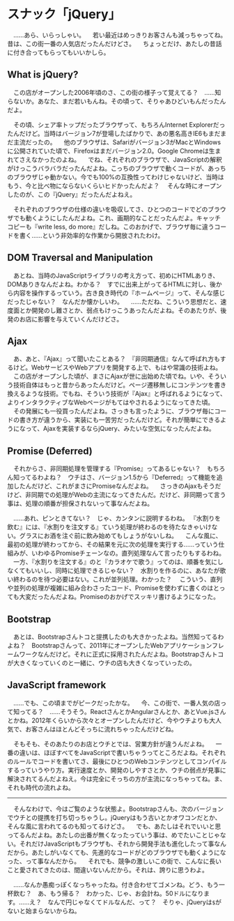 # スナック「jQuery」

　……あら、いらっしゃい。
　若い最近はめっきりお客さんも減っちゃってね。昔は、この街一番の人気店だったんだけどさ。
　ちょっとだけ、あたしの昔話に付き合ってもらってもいいかしら。

## What is jQuery?

　この店がオープンした2006年頃のさ、この街の様子って覚えてる？　……知らないか。あなた、まだ若いもんね。その頃って、そりゃあひどいもんだったんだよ。

　その頃、シェア率トップだったブラウザって、もちろんInternet Explorerだったんだけど。当時はバージョン7が登場したばかりで、あの悪名高きIE6もまだまだ主流だったの。
　他のブラウザは、Safariがバージョン3がMacとWindowsに公開されていた頃で、Firefoxはまだバージョン2.0。Google Chromeは生まれてさえなかったのよね。
　でね、それぞれのブラウザで、JavaScriptの解釈がけっこうバラバラだったんだよね。こっちのブラウザで動くコードが、あっちのブラウザじゃ動かない。今でも100%の互換性ってわけじゃないけど、当時はもう、今と比べ物にならないくらいヒドかったんだよ？
　そんな時にオープンしたのが、この『jQuery』だったんだよねえ。

　それぞれのブラウザの仕様の違いを吸収してさ、ひとつのコードでどのブラウザでも動くようにしたんだよね。これ、画期的なことだったんだよ。キャッチコピーも『write less, do more』だしね。このおかげで、ブラウザ毎に違うコードを書く……という非効率的な作業から開放されたわけ。

## DOM Traversal and Manipulation

　あとね、当時のJavaScriptライブラリの考え方って、初めにHTMLありき、DOMありきなんだよね。わかる？　すでに出来上がってるHTMLに対し、後から内容を操作するっていう。古き良き時代の『ホームページ』って、そんな感じだったじゃない？　なんだか懐かしいわ。
　……ただね、こういう思想だと、速度面とか開発のし難さとか、弱点もけっこうあったんだよね。そのあたりが、後発のお店に影響を与えていくんだけどさ。

## Ajax

　あ、あと、『Ajax』って聞いたことある？　『非同期通信』なんて呼ばれ方もするけど。WebサービスやWebアプリを開発する上で、もはや常識の技術よね。
　この店がオープンした頃が、まさにAjaxが世に出始めた頃でね。いや、そういう技術自体はもっと昔からあったんだけど。ページ遷移無しにコンテンツを書き換えるような技術。でもね、そういう技術が『Ajax』と呼ばれるようになって、よりインタラクティブなWebページがもてはやされるようになってきた頃。
　その発展にも一役買ったんだよね。さっきも言ったように、ブラウザ毎にコードの書き方が違うから、実装にも一苦労だったんだけど。それが簡単にできるようになって、Ajaxを実装するならjQuery、みたいな空気になったんだよね。

## Promise (Deferred)

　それからさ、非同期処理を管理する『Promise』ってあるじゃない？　もちろん知ってるわよね？　ウチはさ、バージョン1.5から『Deferred』って機能を追加したんだけど、これがまさにPromiseなんだよね。
　さっきのAjaxもそうだけど、非同期での処理がWebの主流になってきたんだ。だけど、非同期って言う事は、処理の順番が担保されないって事なんだよね。

　……あれ、ピンときてない？　じゃ、カンタンに説明するわね。
『水割りを飲む』には、『水割りを注文する』ていう処理が終わるのを待たなきゃいけない。グラスにお酒を注ぐ前に飲み始めてもしょうがないしね。
　こんな風に、最初の処理が終わってから、その結果を元に次の処理を実行する……っていう仕組みが、いわゆるPromiseチェーンなの。直列処理なんて言ったりもするわね。
　一方、『水割りを注文する』のと『カラオケで歌う』ってのは、順番を気にしなくてもいいし、同時に処理できるじゃない？　水割りを作るのに、あなたが歌い終わるのを待つ必要はない。これが並列処理。わかった？
　こういう、直列や並列の処理が複雑に組み合わさったコード、Promiseを使わずに書くのはとっても大変だったんだよね。Promiseのおかげでスッキリ書けるようになった。

## Bootstrap

　あとは、Bootstrapさんトコと提携したのも大きかったよね。当然知ってるわよね？　Bootstrapさんって、2011年にオープンしたWebアプリケーションフレームワークなんだけど。それに正式に採用されたんだよね。Bootstrapさんトコが大きくなっていくのと一緒に、ウチの店も大きくなっていったの。

## JavaScript framework

　……でも、この頃までがピークだったかな。
　今、この街で、一番人気の店って知ってる？　……そうそう。ReactさんとかAngularさんとか、あとVue.jsさんとかね。2012年くらいから次々とオープンしたんだけど、今やウチよりも大人気で、お客さんはほとんどそっちに流れちゃったんだけどね。

　そもそも、そのあたりのお店とウチとでは、営業方針が違うんだよね。
　一番の違いは、ほぼすべてをJavaScriptで書いちゃうってところだよね。それぞれのルールでコードを書いてさ、最後にひとつのWebコンテンツとしてコンパイルするっていうやり方。実行速度とか、開発のしやすさとか、ウチの弱点が見事に解決されてるんだよねえ。今は完全にそっちの方が主流になっちゃってね。ま、それも時代の流れよね。

----

　そんなわけで、今はご覧のような状態よ。Bootstrapさんも、次のバージョンでウチとの提携を打ち切っちゃうし。jQueryはもう古いとかオワコンだとか、そんな風に言われてるのも知ってるけどさ。
　でも、あたしはそれでいいと思ってるんだよね。あたしの出番が無くなったっていう事は、めでたいことじゃない。それだけJavaScriptもブラウザも、それから開発手法も進化したって事なんだから。あたしがいなくても、先進的なコードがどのブラウザでも動くようになった、って事なんだから。
　それでも、競争の激しいこの街で、こんなに長いこと愛されてきたのは、間違いないんだから。それは、誇りに思うわよ。

　……なんか愚痴っぽくなっちゃったね。付き合わせてゴメンね。どう、もう一杯飲む？　あ、もう帰る？　わかった、じゃ、お会計ね。50ドルになります。……え？　なんで円じゃなくてドルなんだ、って？　そりゃ、jQueryは`$`がないと始まらないからね。
<!--stackedit_data:
eyJoaXN0b3J5IjpbLTE1MjU3ODgzMTEsMTMwOTQ5NTE0NiwtOT
IwMDg0OTQsLTE4MTQxOTk5NDIsLTE1NDAyMzgyNSwxNTc4MjEy
MDAwLC0yNTU4NzQ1NywxNjg4MjE0NDAxLDEyMDM4MDEyNzcsMT
M3NzgwOTE3Myw2NjUyNDE0NSwxNTE3MDAxMTU2LDE5MDg1NTg3
MjksODY5ODEzMzksLTE3OTAzOTIwODMsMTkyNDkyNDQ0MCw2MT
cxMTMyMDksMTMxNzgzMTgzNywtODQyNzk5ODA5LDExMDMyMzY0
NzJdfQ==
-->